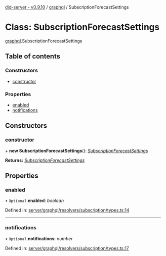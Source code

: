 [did-server - v0.9.10](../README.md) / [graphql](../modules/graphql.md) / SubscriptionForecastSettings

# Class: SubscriptionForecastSettings

[graphql](../modules/graphql.md).SubscriptionForecastSettings

## Table of contents

### Constructors

- [constructor](graphql.subscriptionforecastsettings.md#constructor)

### Properties

- [enabled](graphql.subscriptionforecastsettings.md#enabled)
- [notifications](graphql.subscriptionforecastsettings.md#notifications)

## Constructors

### constructor

\+ **new SubscriptionForecastSettings**(): [*SubscriptionForecastSettings*](graphql.subscriptionforecastsettings.md)

**Returns:** [*SubscriptionForecastSettings*](graphql.subscriptionforecastsettings.md)

## Properties

### enabled

• `Optional` **enabled**: *boolean*

Defined in: [server/graphql/resolvers/subscription/types.ts:14](https://github.com/Puzzlepart/did/blob/dev/server/graphql/resolvers/subscription/types.ts#L14)

___

### notifications

• `Optional` **notifications**: *number*

Defined in: [server/graphql/resolvers/subscription/types.ts:17](https://github.com/Puzzlepart/did/blob/dev/server/graphql/resolvers/subscription/types.ts#L17)
